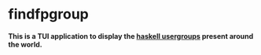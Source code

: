 # findfpgroup

#### This is a TUI application to display the [haskell usergroups](https://wiki.haskell.org/User_groups) present around the world.
